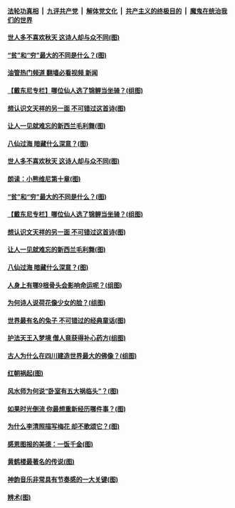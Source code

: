 ####  [法轮功真相](../../../../basic/blob/master/README.md?t=07171101) &nbsp;|&nbsp; [九评共产党](../../../../9ping.md/blob/master/README.md?t=07171101) &nbsp;|&nbsp; [解体党文化](../../../../jtdwh.md/blob/master/README.md?t=07171101)  &nbsp;|&nbsp; [共产主义的终极目的](../../../../gczydzjmd.md/blob/master/README.md?t=07171101) &nbsp;|&nbsp; [魔鬼在统治我们的世界](../../../../mgztzwmdsj.md/blob/master/README.md?t=07171101) 

#### [世人多不喜欢秋天 这诗人却与众不同(图)](../pages/p7/1011117.md?t=07171101) 

#### [“贫”和“穷”最大的不同是什么？(图)](../pages/p7/1010110.md?t=07171101) 

#### [油管热门频道 翻墙必看视频 新闻](http://45.76.130.85:81/youtube.html?07171101)

#### [【戴东尼专栏】哪位仙人选了锦鲤当坐骑？(组图)](../pages/p7/1007277.md?t=07171101) 

#### [想认识文天祥的另一面 不可错过这首诗(图)](../pages/p7/1010889.md?t=07171101) 

#### [让人一见就难忘的新西兰毛利舞(图)](../pages/p7/1010756.md?t=07171101) 

#### [八仙过海 暗藏什么深意？(图)](../pages/p7/1011119.md?t=07171101) 

#### [世人多不喜欢秋天 这诗人却与众不同(图)](../pages/p7/1011117.md?t=07171101) 

#### [朗读：小熊维尼第十章(图)](../pages/p7/1011219.md?t=07171101) 

#### [“贫”和“穷”最大的不同是什么？(图)](../pages/p7/1010110.md?t=07171101) 

#### [【戴东尼专栏】哪位仙人选了锦鲤当坐骑？(组图)](../pages/p7/1007277.md?t=07171101) 

#### [想认识文天祥的另一面 不可错过这首诗(图)](../pages/p7/1010889.md?t=07171101) 

#### [让人一见就难忘的新西兰毛利舞(图)](../pages/p7/1010756.md?t=07171101) 

#### [八仙过海 暗藏什么深意？(图)](../pages/p7/1011119.md?t=07171101) 

#### [人身上有哪9根骨头会影响命运呢？(组图)](../pages/p7/1008946.md?t=07171101) 

#### [为何诗人说荷花像少女的脸？(组图)](../pages/p7/1011115.md?t=07171101) 

#### [世界最有名的兔子 不可错过的经典童话(图)](../pages/p7/1011221.md?t=07171101) 

#### [护法天王入梦境 僧人竟获得补心药方(组图)](../pages/p7/1011118.md?t=07171101) 

#### [古人为什么在四川建造世界最大的佛像？(组图)](../pages/p7/1010992.md?t=07171101) 

#### [红朝祸起(图)](../pages/p7/1011676.md?t=07171101) 

#### [风水师为何说“卧室有五大祸临头”？(图)](../pages/p7/1010015.md?t=07171101) 

#### [如果时光倒流 你最想重新经历哪件事？(图)](../pages/p7/1011609.md?t=07171101) 

#### [为什么李清照描写梅花 却不歌颂它？(图)](../pages/p7/1011112.md?t=07171101) 

#### [感恩图报的美德：一饭千金(图)](../pages/p7/1011220.md?t=07171101) 

#### [黄鹤楼最著名的传说(图)](../pages/p7/1005922.md?t=07171101) 

#### [神韵音乐非常具有节奏感的一大关键(图)](../pages/p7/1011202.md?t=07171101) 

#### [辨术(图)](../pages/p7/1011555.md?t=07171101) 

<img src='http://gfw-breaker.win/goodnews/indexes/p7.md' width='0px' height='0px'/>
